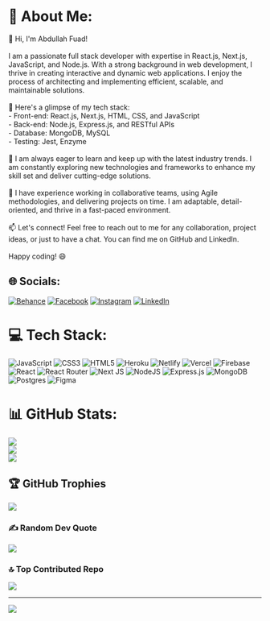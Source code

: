 # 💫 About Me:
👋 Hi, I'm Abdullah Fuad!<br><br>I am a passionate full stack developer with expertise in React.js, Next.js, JavaScript, and Node.js. With a strong background in web development, I thrive in creating interactive and dynamic web applications. I enjoy the process of architecting and implementing efficient, scalable, and maintainable solutions.<br><br>🚀 Here's a glimpse of my tech stack:<br>- Front-end: React.js, Next.js, HTML, CSS, and JavaScript<br>- Back-end: Node.js, Express.js, and RESTful APIs<br>- Database: MongoDB, MySQL<br>- Testing: Jest, Enzyme<br><br>🌱 I am always eager to learn and keep up with the latest industry trends. I am constantly exploring new technologies and frameworks to enhance my skill set and deliver cutting-edge solutions.<br><br>💼 I have experience working in collaborative teams, using Agile methodologies, and delivering projects on time. I am adaptable, detail-oriented, and thrive in a fast-paced environment.<br><br>📫 Let's connect! Feel free to reach out to me for any collaboration, project ideas, or just to have a chat. You can find me on GitHub and LinkedIn.<br><br>Happy coding! 😄<br>


## 🌐 Socials:
[![Behance](https://img.shields.io/badge/Behance-1769ff?logo=behance&logoColor=white)](https://behance.net/https://www.behance.net/abfkh) [![Facebook](https://img.shields.io/badge/Facebook-%231877F2.svg?logo=Facebook&logoColor=white)](https://facebook.com/https://fb.com/abfkh) [![Instagram](https://img.shields.io/badge/Instagram-%23E4405F.svg?logo=Instagram&logoColor=white)](https://instagram.com/https://www.instagram.com/abfkh/) [![LinkedIn](https://img.shields.io/badge/LinkedIn-%230077B5.svg?logo=linkedin&logoColor=white)](https://linkedin.com/in/https://www.linkedin.com/in/abfkh/) 

# 💻 Tech Stack:
![JavaScript](https://img.shields.io/badge/javascript-%23323330.svg?style=for-the-badge&logo=javascript&logoColor=%23F7DF1E) ![CSS3](https://img.shields.io/badge/css3-%231572B6.svg?style=for-the-badge&logo=css3&logoColor=white) ![HTML5](https://img.shields.io/badge/html5-%23E34F26.svg?style=for-the-badge&logo=html5&logoColor=white) ![Heroku](https://img.shields.io/badge/heroku-%23430098.svg?style=for-the-badge&logo=heroku&logoColor=white) ![Netlify](https://img.shields.io/badge/netlify-%23000000.svg?style=for-the-badge&logo=netlify&logoColor=#00C7B7) ![Vercel](https://img.shields.io/badge/vercel-%23000000.svg?style=for-the-badge&logo=vercel&logoColor=white) ![Firebase](https://img.shields.io/badge/firebase-%23039BE5.svg?style=for-the-badge&logo=firebase) ![React](https://img.shields.io/badge/react-%2320232a.svg?style=for-the-badge&logo=react&logoColor=%2361DAFB) ![React Router](https://img.shields.io/badge/React_Router-CA4245?style=for-the-badge&logo=react-router&logoColor=white) ![Next JS](https://img.shields.io/badge/Next-black?style=for-the-badge&logo=next.js&logoColor=white) ![NodeJS](https://img.shields.io/badge/node.js-6DA55F?style=for-the-badge&logo=node.js&logoColor=white) ![Express.js](https://img.shields.io/badge/express.js-%23404d59.svg?style=for-the-badge&logo=express&logoColor=%2361DAFB) ![MongoDB](https://img.shields.io/badge/MongoDB-%234ea94b.svg?style=for-the-badge&logo=mongodb&logoColor=white) ![Postgres](https://img.shields.io/badge/postgres-%23316192.svg?style=for-the-badge&logo=postgresql&logoColor=white) 	![Figma](https://img.shields.io/badge/figma-%23F24E1E.svg?style=for-the-badge&logo=figma&logoColor=white)
# 📊 GitHub Stats:
![](https://github-readme-stats.vercel.app/api?username=abfkh&theme=dark&hide_border=false&include_all_commits=true&count_private=true)<br/>
![](https://github-readme-streak-stats.herokuapp.com/?user=abfkh&theme=dark&hide_border=false)<br/>
![](https://github-readme-stats.vercel.app/api/top-langs/?username=abfkh&theme=dark&hide_border=false&include_all_commits=true&count_private=true&layout=compact)

## 🏆 GitHub Trophies
![](https://github-profile-trophy.vercel.app/?username=abfkh&theme=radical&no-frame=false&no-bg=true&margin-w=4)

### ✍️ Random Dev Quote
![](https://quotes-github-readme.vercel.app/api?type=horizontal&theme=radical)

### 🔝 Top Contributed Repo
![](https://github-contributor-stats.vercel.app/api?username=abfkh&limit=5&theme=dark&combine_all_yearly_contributions=true)

---
[![](https://visitcount.itsvg.in/api?id=abfkh&icon=0&color=0)](https://visitcount.itsvg.in)

<!-- Proudly created with GPRM ( https://gprm.itsvg.in ) -->
